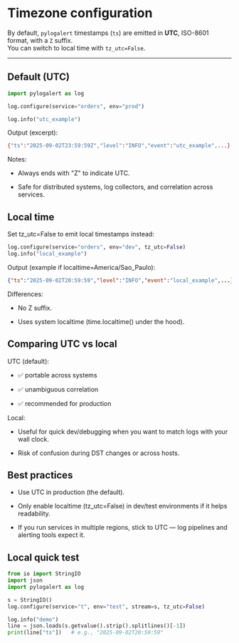 # Timezone configuration

By default, `pylogalert` timestamps (`ts`) are emitted in **UTC**, ISO-8601 format, with a `Z` suffix.  
You can switch to local time with `tz_utc=False`.

---

## Default (UTC)

```python
import pylogalert as log

log.configure(service="orders", env="prod")

log.info("utc_example")
````

Output (excerpt):

```bash
{"ts":"2025-09-02T23:59:59Z","level":"INFO","event":"utc_example",...}
```

Notes:

- Always ends with "Z" to indicate UTC.

- Safe for distributed systems, log collectors, and correlation across services.

## Local time

Set tz_utc=False to emit local timestamps instead:

```python
log.configure(service="orders", env="dev", tz_utc=False)
log.info("local_example")
```

Output (example if localtime=America/Sao_Paulo):
```json
{"ts":"2025-09-02T20:59:59","level":"INFO","event":"local_example",...}
```

Differences:

- No Z suffix.

- Uses system localtime (time.localtime() under the hood).

## Comparing UTC vs local

UTC (default):

- ✅ portable across systems

- ✅ unambiguous correlation

- ✅ recommended for production

Local:

- Useful for quick dev/debugging when you want to match logs with your wall clock.

- Risk of confusion during DST changes or across hosts.

## Best practices

- Use UTC in production (the default).

- Only enable localtime (tz_utc=False) in dev/test environments if it helps readability.

- If you run services in multiple regions, stick to UTC — log pipelines and alerting tools expect it.

## Local quick test

```python
from io import StringIO
import json
import pylogalert as log

s = StringIO()
log.configure(service="t", env="test", stream=s, tz_utc=False)

log.info("demo")
line = json.loads(s.getvalue().strip().splitlines()[-1])
print(line["ts"])   # e.g., "2025-09-02T20:59:59"
````
